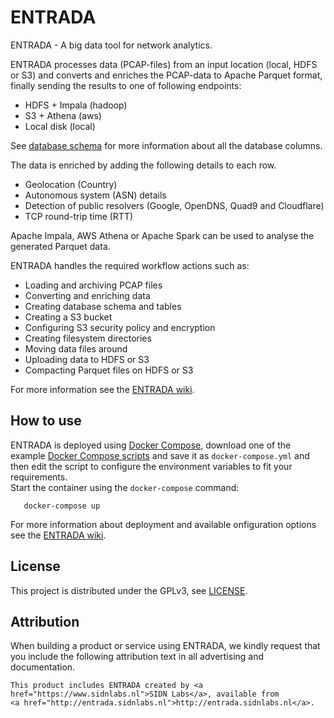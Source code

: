 # ENTRADA

ENTRADA - A big data tool for network analytics.

ENTRADA processes data (PCAP-files) from an input location (local, HDFS or S3) and converts and enriches the PCAP-data to Apache Parquet format, finally sending the results to one of following endpoints: 
- HDFS + Impala (hadoop)
- S3 + Athena (aws)
- Local disk (local)

See [database schema](https://github.com/SIDN/entrada/wiki/Data-model) for more information about all the database columns.  

The data is enriched by adding the following details to each row.   
- Geolocation (Country)
- Autonomous system (ASN) details
- Detection of public resolvers (Google, OpenDNS, Quad9 and Cloudflare)
- TCP round-trip time (RTT) 

Apache Impala, AWS Athena or Apache Spark can be used to analyse the generated Parquet data.  

ENTRADA handles the required workflow actions such as:  
- Loading and archiving PCAP files
- Converting and enriching data
- Creating database schema and tables
- Creating a S3 bucket
- Configuring S3 security policy and encryption
- Creating filesystem directories
- Moving data files around
- Uploading data to HDFS or S3
- Compacting Parquet files on HDFS or S3

For more information see the [ENTRADA wiki](https://github.com/SIDN/entrada/wiki).

## How to use

ENTRADA is deployed using [Docker Compose](https://docs.docker.com/compose/), download one of the example [Docker Compose scripts](https://github.com/SIDN/entrada/tree/master/docker-compose) and save it as `docker-compose.yml` and then edit the script to configure the environment variables to fit your requirements.  
Start the container using the `docker-compose` command:  


```
   docker-compose up

```


For more information about deployment and available onfiguration options see the [ENTRADA wiki](https://github.com/SIDN/entrada/wiki/).  

## License

This project is distributed under the GPLv3, see [LICENSE](LICENSE).

## Attribution

When building a product or service using ENTRADA, we kindly request that you include the following attribution text in all advertising and documentation.
```
This product includes ENTRADA created by <a href="https://www.sidnlabs.nl">SIDN Labs</a>, available from
<a href="http://entrada.sidnlabs.nl">http://entrada.sidnlabs.nl</a>.
```
